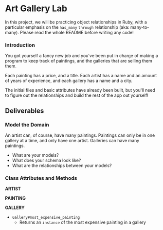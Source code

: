 # Art Gallery Lab

In this project, we will be practicing object relationships in Ruby, with a particular emphasis on the `has_many` `through` relationship (aka: many-to-many). Please read the whole README before writing any code!

### Introduction

You got yourself a fancy new job and you've been put in charge of making a program to keep track of paintings, and the galleries that are selling them them.  

Each painting has a price, and a title.  Each artist has a name and an amount of years of experience, and each gallery has a name and a city.

The initial files and basic attributes have already been built, but you'll need to figure out the relationships and build the rest of the app out yourself!

## Deliverables

### Model the Domain

An artist can, of course, have many paintings. Paintings can only be in one gallery at a time, and only have one artist.  Galleries can have many paintings.

* What are your models?
* What does your schema look like?
* What are the relationships between your models?



### Class Attributes and Methods

**ARTIST**

  <!-- * `Artist.all`
    * Returns an `array` of all the artists -->

  <!-- * `Artist#paintings`
    * Returns an `array` all the paintings by an artist -->

  <!-- * `Artist#galleries`
    * Returns an `array` of all the galleries that an artist has paintings in -->

  <!-- * `Artist#cities`
    * Return an `array` of all cities that an artist has paintings in -->

  <!-- * `Artist.total_experience`
    * Returns an `integer` that is the total years of experience of all artists -->

  <!-- * `Artist.most_prolific`
    * Returns an `instance` of the artist with the highest amount of paintings per year of experience. -->

  <!-- * `Artist#create_painting`
    * Given the arguments of `title`, `price` and `gallery`, creates a new painting belonging to that artist -->

**PAINTING**

  <!-- * `Painting.all`
    * Returns an `array` of all the paintings -->

  <!-- * `Painting.total_price`
    * Returns an `integer` that is the total price of all paintings -->

**GALLERY**

  <!-- * `Gallery.all`
    * Returns an `array` of all the galleries -->

  <!-- * `Gallery#paintings`
    * Returns an `array` of all paintings in a gallery -->

  <!-- * `Gallery#artists`
    * Returns an `array` of all artists that have a painting in a gallery -->

  <!-- * `Gallery#artist_names`
    * Returns an `array` of the names of all artists that have a painting in a gallery -->

  * `Gallery#most_expensive_painting`
    * Returns an `instance` of the most expensive painting in a gallery
